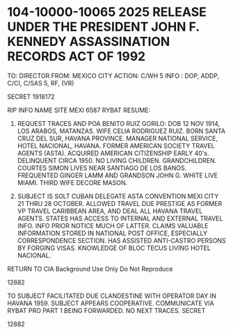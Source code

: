 # 104-10000-10065 2025 RELEASE UNDER THE PRESIDENT JOHN F. KENNEDY ASSASSINATION RECORDS ACT OF 1992

TO: DIRECTOR
FROM: MEXICO CITY
ACTION: C/WH 5
INFO : DOP, ADDP, C/CI, C/SAS 5, RF, (VR)

SECRET 1918172

RIP INFO NAME SITE MEXI 6587
RYBAT RESUME:

1. REQUEST TRACES AND POA BENITO RUIZ GORILO: DOB 12 NOV 1914, LOS ARABOS, MATANZAS. WIFE CELIA RODRIGUEZ RUIZ. BORN SANTA CRUZ DEL SUR, HAVANA PROVINCE. MANAGER NATIONAL SERVICE, HOTEL NACIONAL, HAVANA. FORMER AMERICAN SOCIETY TRAVEL AGENTS (ASTA). ACQUIRED AMERICAN CITIZENSHIP EARLY 40's.
DELINQUENT CIRCA 1950. NO LIVING CHILDREN. GRANDCHILDREN.
COURTES SIMON LIVES NEAR SANTIAGO DE LOS BANOS. FREQUENTED GINGER LAMM AND GRANDSON JOHN G. WHITE LIVE MIAMI. THIRD WIFE DECORE MASON.

2. SUBJECT IS SOLT CUBAN DELEGATE ASTA CONVENTION MEXI CITY 21 THRU 28 OCTOBER. ALLOWED TRAVEL DUE PRESTIGE AS FORMER VP TRAVEL CARIBBEAN AREA, AND DEAL ALL HAVANA TRAVEL AGENTS. STATES HAS ACCESS TO INTERNAL AND EXTERNAL TRAVEL INFO. INFO PRIOR NOTICE MUCH OF LATTER. CLAIMS VALUABLE INFORMATION STORED IN NATIONAL POST OFFICE, ESPECIALLY CORRESPONDENCE SECTION. HAS ASSISTED ANTI-CASTRO PERSONS BY FORGING VISAS. KNOWLEDGE OF BLOC TECUS LIVING HOTEL NACIONAL.

RETURN TO CIA
Background Use Only
Do Not Reproduce

12882

TO SUBJECT FACILITATED DUE CLANDESTINE
WITH OPERATOR DAY IN HAVANA 1959. SUBJECT APPEARS COOPERATIVE.
COMMUNICATE VIA RYBAT PRO PART 1 BEING FORWARDED. NO NEXT TRACES.
SECRET

12882
